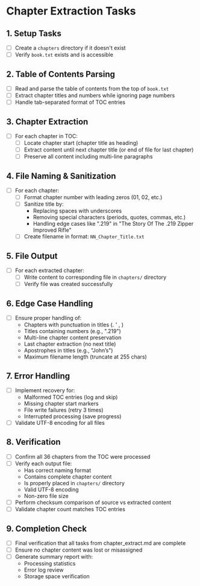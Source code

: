 # Chapter Extraction Tasks

## 1. Setup Tasks
- [ ] Create a `chapters` directory if it doesn't exist
- [ ] Verify `book.txt` exists and is accessible

## 2. Table of Contents Parsing
- [ ] Read and parse the table of contents from the top of `book.txt`
- [ ] Extract chapter titles and numbers while ignoring page numbers
- [ ] Handle tab-separated format of TOC entries

## 3. Chapter Extraction
- [ ] For each chapter in TOC:
  - [ ] Locate chapter start (chapter title as heading)
  - [ ] Extract content until next chapter title (or end of file for last chapter)
  - [ ] Preserve all content including multi-line paragraphs

## 4. File Naming & Sanitization
- [ ] For each chapter:
  - [ ] Format chapter number with leading zeros (01, 02, etc.)
  - [ ] Sanitize title by:
    - Replacing spaces with underscores
    - Removing special characters (periods, quotes, commas, etc.)
    - Handling edge cases like ".219" in "The Story Of The .219 Zipper Improved Rifle"
  - [ ] Create filename in format: `NN_Chapter_Title.txt`

## 5. File Output
- [ ] For each extracted chapter:
  - [ ] Write content to corresponding file in `chapters/` directory
  - [ ] Verify file was created successfully

## 6. Edge Case Handling
- [ ] Ensure proper handling of:
  - Chapters with punctuation in titles (. ' , )
  - Titles containing numbers (e.g., ".219")
  - Multi-line chapter content preservation
  - Last chapter extraction (no next title)
  - Apostrophes in titles (e.g., "John’s")
  - Maximum filename length (truncate at 255 chars)

## 7. Error Handling
- [ ] Implement recovery for:
  - Malformed TOC entries (log and skip)
  - Missing chapter start markers
  - File write failures (retry 3 times)
  - Interrupted processing (save progress)
- [ ] Validate UTF-8 encoding for all files

## 8. Verification
- [ ] Confirm all 36 chapters from the TOC were processed
- [ ] Verify each output file:
  - Has correct naming format
  - Contains complete chapter content
  - Is properly placed in `chapters/` directory
  - Valid UTF-8 encoding
  - Non-zero file size
- [ ] Perform checksum comparison of source vs extracted content
- [ ] Validate chapter count matches TOC entries

## 9. Completion Check
- [ ] Final verification that all tasks from chapter_extract.md are complete
- [ ] Ensure no chapter content was lost or misassigned
- [ ] Generate summary report with:
  - Processing statistics
  - Error log review
  - Storage space verification